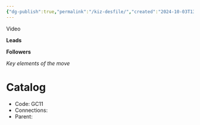 ```yaml
---
{"dg-publish":true,"permalink":"/kiz-desfile/","created":"2024-10-03T13:46:16.902-04:00","updated":"2024-10-03T13:50:58.461-04:00"}
---
```



Video

**Leads**

**Followers**

*Key elements of the move*

# Catalog

- Code: GC11
- Connections:
- Parent:
